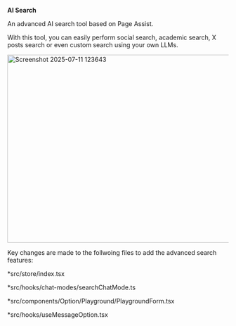 __AI Search__

An advanced AI search tool based on Page Assist.

With this tool, you can easily perform social search, academic search, X posts search or even custom search using your own LLMs.

<img width="911" height="427" alt="Screenshot 2025-07-11 123643" src="https://github.com/user-attachments/assets/7819e7a4-fd48-46c8-bc4a-fe9fc4a40efe" />


Key changes are made to the follwoing files to add the advanced search features:

*src/store/index.tsx

*src/hooks/chat-modes/searchChatMode.ts

*src/components/Option/Playground/PlaygroundForm.tsx

*src/hooks/useMessageOption.tsx 

